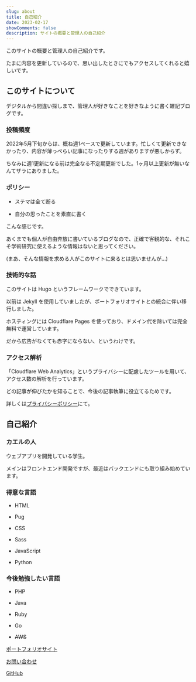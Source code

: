 ```yaml
---
slug: about
title: 自己紹介
date: 2023-02-17
showComments: false
description: サイトの概要と管理人の自己紹介
---
```

このサイトの概要と管理人の自己紹介です。

たまに内容を更新しているので、思い出したときにでもアクセスしてくれると嬉しいです。

## このサイトについて

デジタルから間違い探しまで、管理人が好きなことを好きなように書く雑記ブログです。

### 投稿頻度

2022年5月下旬からは、概ね週1ペースで更新しています。忙しくて更新できなかったり、内容が薄っぺらい記事になったりする週がありますが悪しからず。

ちなみに週1更新になる前は完全なる不定期更新でした。1ヶ月以上更新が無いなんてザラにありました。

### ポリシー

- ステマは全て断る

- 自分の思ったことを素直に書く

こんな感じです。

あくまでも個人が自由奔放に書いているブログなので、正確で客観的な、それこそ学術研究に使えるような情報はないと思ってください。

(まあ、そんな情報を求める人がこのサイトに来るとは思いませんが…)

### 技術的な話

このサイトは Hugo というフレームワークでできています。

以前は Jekyll を使用していましたが、ポートフォリオサイトとの統合に伴い移行しました。

ホスティングには Cloudflare Pages を使っており、ドメイン代を除いては完全無料で運営しています。

だから広告がなくても赤字にならない、というわけです。

### アクセス解析

「Cloudflare Web Analytics」というプライバシーに配慮したツールを用いて、アクセス数の解析を行っています。

どの記事が伸びたかを知ることで、今後の記事執筆に役立てるためです。

詳しくは[プライバシーポリシー](/privacy)にて。

## 自己紹介

### カエルの人

ウェブアプリを開発している学生。

メインはフロントエンド開発ですが、最近はバックエンドにも取り組み始めています。

### 得意な言語

- HTML

- Pug

- CSS

- Sass

- JavaScript

- Python

### 今後勉強したい言語

- PHP

- Java

- Ruby

- Go

- ~~AWS~~

[ポートフォリオサイト](/)

[お問い合わせ](/contact)

[GitHub](https://github.com/r-40021/)
